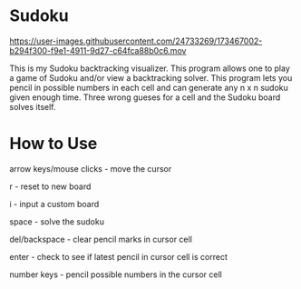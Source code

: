# Sudoku



https://user-images.githubusercontent.com/24733269/173467002-b294f300-f9e1-4911-9d27-c64fca88b0c6.mov



This is my Sudoku backtracking visualizer. This program allows one to play a game of Sudoku and/or view a backtracking solver. 
This program lets you pencil in possible numbers in each cell and can generate any n x n sudoku given enough time. 
Three wrong gueses for a cell and the Sudoku board solves itself. 

# How to Use

arrow keys/mouse clicks - move the cursor

r - reset to new board

i - input a custom board

space - solve the sudoku

del/backspace - clear pencil marks in cursor cell

enter - check to see if latest pencil in cursor cell is correct

number keys - pencil possible numbers in the cursor cell
